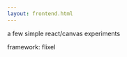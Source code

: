 ```yaml
---
layout: frontend.html
---
```

<p>a few simple react/canvas experiments</p>
<p>framework: flixel</p>
